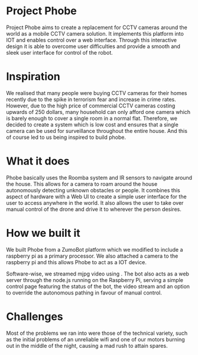 # Project Phobe
Project Phobe aims to create a replacement for CCTV cameras around the world as a mobile CCTV camera solution.
It implements this platform into IOT and enables control over a web interface. Through this interactive
design it is able to overcome user difficulties and provide a smooth and sleek user interface for control
of the robot.

# Inspiration
We realised that many people were buying CCTV cameras for their homes recently due to the spike in terrorism fear and increase in crime rates. However, due to the high price of commercial CCTV cameras costing upwards of 250 dollars, many household can only afford one camera which is barely enough to cover a single room in a normal flat. Therefore, we decided to create a system which is low cost and ensures that a single camera can be used for surveillance throughout the entire house. And this of course led to us being inspired to build phobe.

# What it does
Phobe basically uses the Roomba system and IR sensors to navigate around the house. This allows for a camera to roam around the house autonomously detecting unknown obstacles or people. It combines this aspect of hardware with a Web UI to create a simple user interface for the user to access anywhere in the world. It also allows the user to take over manual control of the drone and drive it to wherever the person desires.

# How we built it
We built Phobe from a ZumoBot platform which we modified to include a raspberry pi as a primary processor. We also attached a camera to the raspberry pi and this allows Phobe to act as a IOT device.

Software-wise, we streamed mjpg video using . The bot also acts as a web server through the node.js running on the Raspberry Pi, serving a simple control page featuring the status of the bot, the video stream and an option to override the autonomous pathing in favour of manual control.

# Challenges
Most of the problems we ran into were those of the technical variety, such as the initial problems of an unreliable wifi and one of our motors burning out in the middle of the night, causing a mad rush to attain spares.
